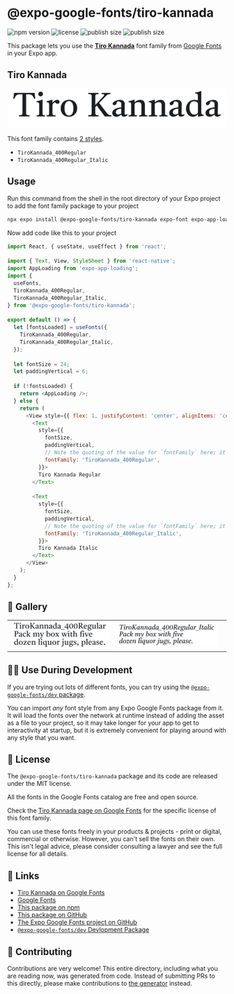 # @expo-google-fonts/tiro-kannada

![npm version](https://flat.badgen.net/npm/v/@expo-google-fonts/tiro-kannada)
![license](https://flat.badgen.net/github/license/expo/google-fonts)
![publish size](https://flat.badgen.net/packagephobia/install/@expo-google-fonts/tiro-kannada)
![publish size](https://flat.badgen.net/packagephobia/publish/@expo-google-fonts/tiro-kannada)

This package lets you use the [**Tiro Kannada**](https://fonts.google.com/specimen/Tiro+Kannada) font family from [Google Fonts](https://fonts.google.com/) in your Expo app.

## Tiro Kannada

![Tiro Kannada](./font-family.png)

This font family contains [2 styles](#-gallery).

- `TiroKannada_400Regular`
- `TiroKannada_400Regular_Italic`

## Usage

Run this command from the shell in the root directory of your Expo project to add the font family package to your project
```sh
npx expo install @expo-google-fonts/tiro-kannada expo-font expo-app-loading
```

Now add code like this to your project
```js
import React, { useState, useEffect } from 'react';

import { Text, View, StyleSheet } from 'react-native';
import AppLoading from 'expo-app-loading';
import {
  useFonts,
  TiroKannada_400Regular,
  TiroKannada_400Regular_Italic,
} from '@expo-google-fonts/tiro-kannada';

export default () => {
  let [fontsLoaded] = useFonts({
    TiroKannada_400Regular,
    TiroKannada_400Regular_Italic,
  });

  let fontSize = 24;
  let paddingVertical = 6;

  if (!fontsLoaded) {
    return <AppLoading />;
  } else {
    return (
      <View style={{ flex: 1, justifyContent: 'center', alignItems: 'center' }}>
        <Text
          style={{
            fontSize,
            paddingVertical,
            // Note the quoting of the value for `fontFamily` here; it expects a string!
            fontFamily: 'TiroKannada_400Regular',
          }}>
          Tiro Kannada Regular
        </Text>

        <Text
          style={{
            fontSize,
            paddingVertical,
            // Note the quoting of the value for `fontFamily` here; it expects a string!
            fontFamily: 'TiroKannada_400Regular_Italic',
          }}>
          Tiro Kannada Italic
        </Text>
      </View>
    );
  }
};

```

## 🔡 Gallery


||||
|-|-|-|
|![TiroKannada_400Regular](./TiroKannada_400Regular.ttf.png)|![TiroKannada_400Regular_Italic](./TiroKannada_400Regular_Italic.ttf.png)|||


## 👩‍💻 Use During Development

If you are trying out lots of different fonts, you can try using the [`@expo-google-fonts/dev` package](https://github.com/expo/google-fonts/tree/master/font-packages/dev#readme).

You can import *any* font style from any Expo Google Fonts package from it. It will load the fonts
over the network at runtime instead of adding the asset as a file to your project, so it may take longer
for your app to get to interactivity at startup, but it is extremely convenient
for playing around with any style that you want.

## 📖 License

The `@expo-google-fonts/tiro-kannada` package and its code are released under the MIT license.

All the fonts in the Google Fonts catalog are free and open source.

Check the [Tiro Kannada page on Google Fonts](https://fonts.google.com/specimen/Tiro+Kannada) for the specific license of this font family.

You can use these fonts freely in your products & projects - print or digital, commercial or otherwise. However, you can't sell the fonts on their own. This isn't legal advice, please consider consulting a lawyer and see the full license for all details.

## 🔗 Links

- [Tiro Kannada on Google Fonts](https://fonts.google.com/specimen/Tiro+Kannada)
- [Google Fonts](https://fonts.google.com/)
- [This package on npm](https://www.npmjs.com/package/@expo-google-fonts/tiro-kannada)
- [This package on GitHub](https://github.com/expo/google-fonts/tree/master/font-packages/tiro-kannada)
- [The Expo Google Fonts project on GitHub](https://github.com/expo/google-fonts)
- [`@expo-google-fonts/dev` Devlopment Package](https://github.com/expo/google-fonts/tree/master/font-packages/dev)

## 🤝 Contributing

Contributions are very welcome! This entire directory, including what you are reading now, was generated from code. Instead of submitting PRs to this directly, please make contributions to [the generator](https://github.com/expo/google-fonts/tree/master/packages/generator) instead.
